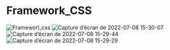 # Framework_CSS <br/>

![Frameworl_css](https://user-images.githubusercontent.com/93912299/178002844-b9da6c57-616e-43ad-b2fe-6999fee129c0.png)
![Capture d’écran de 2022-07-08 15-30-07](https://user-images.githubusercontent.com/93912299/178002842-4f5f57e5-774f-419a-8707-c8eb5f322955.png)
![Capture d’écran de 2022-07-08 15-29-44](https://user-images.githubusercontent.com/93912299/178002840-596ae41d-a9c8-45fc-b3d8-a7dbc28ff9f5.png)
![Capture d’écran de 2022-07-08 15-29-29](https://user-images.githubusercontent.com/93912299/178002837-f8260d93-37a1-4b65-8f42-d96ab3a86ff3.png)
